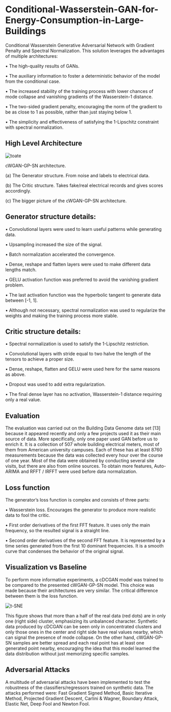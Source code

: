 # Conditional-Wasserstein-GAN-for-Energy-Consumption-in-Large-Buildings

Conditional Wasserstein Generative Adversarial Network with Gradient Penalty and Spectral Normalization. This solution leverages the advantages of multiple architectures:

•	The high-quality results of GANs.

•	The auxiliary information to foster a deterministic behavior of the model from the conditional case.

•	The increased stability of the training process with lower chances of mode collapse and vanishing gradients of the Wasserstein-1 distance.

•	The two-sided gradient penalty, encouraging the norm of the gradient to be as close to 1 as possible, rather than just staying below 1.

•	The simplicity and effectiveness of satisfying the 1-Lipschitz constraint with spectral normalization.

## High Level Architecture

![toate](https://user-images.githubusercontent.com/57152280/164082011-50ecd72b-5fb9-4c14-8854-3dfa1940bf73.png)

cWGAN-GP-SN architecture.

(a) The Generator structure. From noise and labels to electrical data.

(b) The Critic structure. Takes fake/real electrical records and gives scores accordingly.

(c) The bigger picture of the cWGAN-GP-SN architecture.

## Generator structure details:

•	Convolutional layers were used to learn useful patterns while generating data.

•	Upsampling increased the size of the signal.

•	Batch normalization accelerated the convergence.

•	Dense, reshape and flatten layers were used to make different data lengths match.

•	GELU activation function was preferred to avoid the vanishing gradient problem.

•	The last activation function was the hyperbolic tangent to generate data between [-1, 1].

•	Although not necessary, spectral normalization was used to regularize the weights and making the training process more stable.

## Critic structure details:

•	Spectral normalization is used to satisfy the 1-Lipschitz restriction.

•	Convolutional layers with stride equal to two halve the length of the tensors to achieve a proper size.

•	Dense, reshape, flatten and GELU were used here for the same reasons as above.

•	Dropout was used to add extra regularization.

•	The final dense layer has no activation, Wasserstein-1 distance requiring only a real value.

## Evaluation

The evaluation was carried out on the Building Data Genome data set [13] because it appeared recently and only a few projects used it as their main source of data. More specifically, only one paper used GAN before us to enrich it. It is a collection of 507 whole building electrical meters, most of them from American university campuses. Each of these has at least 8760 measurements because the data was collected every hour over the course of one year. Most of the data were obtained by conducting several site visits, but there are also from online sources. To obtain more features, Auto-ARIMA and RFFT / IRFFT were used before data normalization.

## Loss function

The generator’s loss function is complex and consists of three parts:

•	Wasserstein loss. Encourages the generator to produce more realistic data to fool the critic.

•	First order derivatives of the first FFT feature. It uses only the main frequency, so the resulted signal is a straight line.

•	Second order derivatives of the second FFT feature. It is represented by a time series generated from the first 10 dominant frequencies. It is a smooth curve that condenses the behavior of the original signal.

## Visualization vs Baseline

To perform more informative experiments, a cDCGAN model was trained to be compared to the presented cWGAN-GP-SN model. This choice was made because their architectures are very similar. The critical difference between them is the loss function.

![t-SNE](https://user-images.githubusercontent.com/57152280/164080677-7465967d-a5a3-4b94-9da2-8aa016b1b015.png)

This figure shows that more than a half of the real data (red dots) are in only one (right side) cluster, emphasizing its unbalanced character. Synthetic data produced by cDCGAN can be seen only in concentrated clusters and only those ones in the center and right side have real values nearby, which can signal the presence of mode collapse. On the other hand, cWGAN-GP-SN samples are better spread and each real point has at least one generated point nearby, encouraging the idea that this model learned the data distribution without just memorizing specific samples.

## Adversarial Attacks

A multitude of adversarial attacks have been implemented to test the robustness of the classifiers/regressors trained on synthetic data.
The attacks performed were: Fast Gradient Signed Method, Basic Iterative Method, Projected Gradient Descent, Carlini & Wagner, Boundary Attack, Elastic Net, Deep Fool and Newton Fool.

